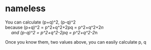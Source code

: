 # nameless
You can calculate (p+q)^2, (p-q)^2  
because (p+q)^2 = p^2+q^2+2pq = p^2+q^2+2*n  
&nbsp;&nbsp;&nbsp;&nbsp;&nbsp;and (p-q)^2 = p^2+q^2-2pq = p^2+q^2-2*n  
      
Once you know them, two values above, you can easily calculate p, q
